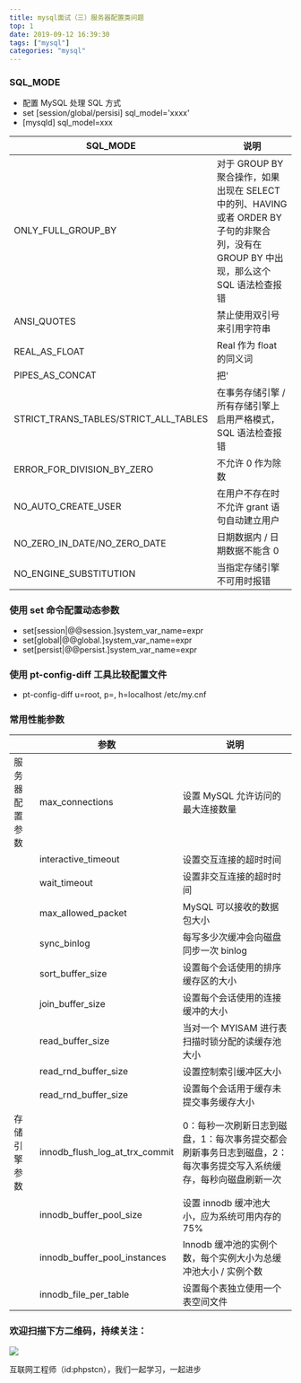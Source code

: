 ```yaml
---
title: mysql面试（三）服务器配置类问题
top: 1
date: 2019-09-12 16:39:30
tags: ["mysql"]
categories: "mysql"
---
```


### SQL_MODE

* 配置 MySQL 处理 SQL 方式
* set [session/global/persisi] sql_model='xxxx'
* [mysqld] sql_model=xxx

|SQL_MODE|说明|
|---|---|
|ONLY_FULL_GROUP_BY|对于 GROUP BY 聚合操作，如果出现在 SELECT 中的列、HAVING 或者 ORDER BY 子句的非聚合列，没有在 GROUP BY 中出现，那么这个 SQL 语法检查报错|
|ANSI_QUOTES|禁止使用双引号来引用字符串|
|REAL_AS_FLOAT|Real 作为 float 的同义词|
|PIPES_AS_CONCAT|把'||'视为字符串的连接操作符而不是或运算符|
|STRICT_TRANS_TABLES/STRICT_ALL_TABLES|在事务存储引擎 / 所有存储引擎上启用严格模式，SQL 语法检查报错|
|ERROR_FOR_DIVISION_BY_ZERO|不允许 0 作为除数|
|NO_AUTO_CREATE_USER|在用户不存在时不允许 grant 语句自动建立用户|
|NO_ZERO_IN_DATE/NO_ZERO_DATE|日期数据内 / 日期数据不能含 0|
|NO_ENGINE_SUBSTITUTION|当指定存储引擎不可用时报错|

### 使用 set 命令配置动态参数

* set[session|@@session.]system_var_name=expr
* set[global|@@global.]system_var_name=expr
* set[persist|@@persist.]system_var_name=expr

### 使用 pt-config-diff 工具比较配置文件

* pt-config-diff u=root, p=, h=localhost /etc/my.cnf

### 常用性能参数

||参数|说明|
|--|---|--|
|服务器配置参数|max_connections|设置 MySQL 允许访问的最大连接数量|
||interactive_timeout|设置交互连接的超时时间|
||wait_timeout|设置非交互连接的超时时间|
||max_allowed_packet|MySQL 可以接收的数据包大小|
||sync_binlog|每写多少次缓冲会向磁盘同步一次 binlog|
||sort_buffer_size|设置每个会话使用的排序缓存区的大小|
||join_buffer_size|设置每个会话使用的连接缓冲的大小|
||read_buffer_size|当对一个 MYISAM 进行表扫描时锁分配的读缓存池大小|
||read_rnd_buffer_size|设置控制索引缓冲区大小|
||read_rnd_buffer_size|设置每个会话用于缓存未提交事务缓存大小 |
|存储引擎参数|innodb_flush_log_at_trx_commit|0：每秒一次刷新日志到磁盘，1：每次事务提交都会刷新事务日志到磁盘，2：每次事务提交写入系统缓存，每秒向磁盘刷新一次 |
||innodb_buffer_pool_size|设置 innodb 缓冲池大小，应为系统可用内存的 75%|
||innodb_buffer_pool_instances|Innodb 缓冲池的实例个数，每个实例大小为总缓冲池大小 / 实例个数|
||innodb_file_per_table|设置每个表独立使用一个表空间文件|

### 欢迎扫描下方二维码，持续关注：

![](https://ww1.sinaimg.cn/large/a616b9a4gy1g4xzv954a4j20760763yo.jpg)

互联网工程师（id:phpstcn），我们一起学习，一起进步
